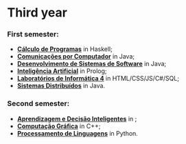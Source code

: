 # Third year

### First semester:
 - **[Cálculo de Programas](https://github.com/AndreFGSilva/University-projects/tree/main/Third%20year/CP)** in Haskell;
 - **[Comunicações por Computador](https://github.com/AndreFGSilva/University-projects/tree/main/Third%20year/CC)** in Java;
 - **[Desenvolvimento de Sistemas de Software](https://github.com/AndreFGSilva/University-projects/tree/main/Third%20year/DSS)** in Java;
 - **[Inteligência Artificial](https://github.com/AndreFGSilva/University-projects/tree/main/Third%20year/IA)** in Prolog;
 - **[Laboratórios de Informática 4](https://github.com/AndreFGSilva/University-projects/tree/main/Third%20year/LI4)** in HTML/CSS/JS/C#/SQL;
 - **[Sistemas Distribuídos](https://github.com/AndreFGSilva/University-projects/tree/main/Third%20year/SD)** in Java.

### Second semester:
 - **[Aprendizagem e Decisão Inteligentes]()** in ;
 - **[Computação Gráfica]()** in C++;
 - **[Processamento de Linguagens]()** in Python.
